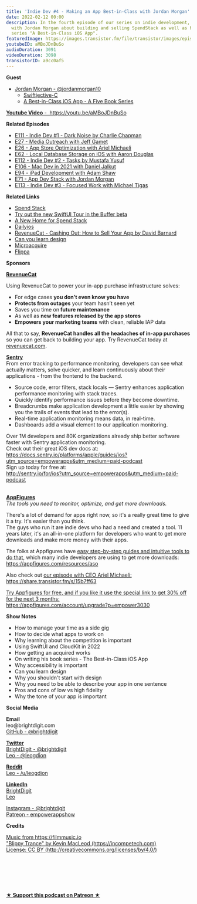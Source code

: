 ```yaml
---
title: 'Indie Dev #4 - Making an App Best-in-Class with Jordan Morgan'
date: 2022-02-12 00:00
description: In the fourth episode of our series on indie development, we chatted
  with Jordan Morgan about building and selling SpendStack as well as his new book
  series "A Best-in-Class iOS App".
featuredImage: https://images.transistor.fm/file/transistor/images/episode/792220/full_1644244101-artwork.jpg
youtubeID: aMBoJDnBuSo
audioDuration: 3091
videoDuration: 3098
transistorID: a9cc0af5
---
```

<p><b>Guest</b></p><ul><li>
<a href="https://twitter.com/jordanmorgan10">Jordan Morgan - @jordanmorgan10</a><ul>
<li><a href="https://www.swiftjectivec.com/">Swiftjective-C</a></li>
<li><a href="https://www.bestinclassiosapp.com">A Best-in-Class iOS App - A Five Book Series</a></li>
</ul>
</li></ul><p><a href="%20https://youtu.be/aMBoJDnBuSo"><strong>Youtube Video</strong> -  https://youtu.be/aMBoJDnBuSo</a></p><p><b>Related Episodes</b></p><ul>
<li><a href="https://share.transistor.fm/s/7462e031">E111 - Indie Dev #1 - Dark Noise by Charlie Chapman</a></li>
<li><a href="https://share.transistor.fm/s/b0bd852d">E27 - Media Outreach with Jeff Gamet</a></li>
<li><a href="https://share.transistor.fm/s/15b7ff63">E26 - App Store Optimization with Ariel Michaeli</a></li>
<li><a href="https://share.transistor.fm/s/f6092e38">E62 - Local Database Storage on iOS with Aaron Douglas</a></li>
<li><a href="https://share.transistor.fm/s/995f0297">E112 - Indie Dev #2 - Tasks by Mustafa Yusuf</a></li>
<li><a href="https://share.transistor.fm/s/b9cde87e">E106 - Mac Dev in 2021 with Daniel Jalkut</a></li>
<li><a href="https://share.transistor.fm/s/75a6d9ba">E94 - iPad Development with Adam Shaw</a></li>
<li><a href="https://share.transistor.fm/s/021d08bc">E71 - App Dev Stack with Jordan Morgan</a></li>
<li><a href="https://share.transistor.fm/s/3191b2bf">E113 - Indie Dev #3 - Focused Work with Michael Tigas</a></li>
</ul><p><b>Related Links</b></p><ul>
<li><a href="https://www.spendstack.com/">Spend Stack</a></li>
<li><a href="https://testflight.apple.com/join/DOpMcusn">Try out the new SwiftUI Tour in the Buffer beta</a></li>
<li><a href="https://www.swiftjectivec.com/a-new-home-for-spend-stack/">A New Home for Spend Stack</a></li>
<li>
<a href="https://twitter.com/thedailyios">Dailyios</a> </li>
<li><a href="https://www.revenuecat.com/blog/how-to-sell-an-app">RevenueCat - Cashing Out: How to Sell Your App by David Barnard</a></li>
<li><a href="https://www.swiftjectivec.com/can-you-learn-design/">Can you learn design</a></li>
<li><a href="https://microacquire.com">Microacquire</a></li>
<li><a href="https://flippa.com">Flippa</a></li>
</ul><p><b>Sponsors</b></p><p><a href="https://revenuecat.com/"><strong>RevenueCat</strong></a><strong></strong></p><p>Using RevenueCat to power your in-app purchase infrastructure solves:</p><ul>
<li>For edge cases <strong>you don’t even know you have</strong>
</li>
<li>
<strong>Protects from outages</strong> your team hasn’t seen yet</li>
<li>Saves you time on<strong> future maintenance </strong>
</li>
<li>As well as <strong>new features released by the app stores</strong>
</li>
<li>
<strong>Empowers your marketing teams</strong> with clean, reliable IAP data</li>
</ul><p>All that to say, <strong>RevenueCat handles all the headaches of in-app purchases</strong> so you can get back to building your app. Try RevenueCat today at <a href="http://revenuecat.com/">revenuecat.com</a>.</p><p><a href="http://sentry.io/for/ios?utm_source=empowerapps&amp;utm_medium=paid-podcast"><strong>Sentry</strong></a><strong><br></strong>From error tracking to performance monitoring, developers can see what actually matters, solve quicker, and learn continuously about their applications - from the frontend to the backend.</p><ul>
<li>Source code, error filters, stack locals — Sentry enhances application performance monitoring with stack traces.</li>
<li>Quickly identify performance issues before they become downtime. </li>
<li>Breadcrumbs make application development a little easier by showing you the trails of events that lead to the error(s).</li>
<li>Real-time application monitoring means data, in real-time. </li>
<li>Dashboards add a visual element to our application monitoring.</li>
</ul><p>Over 1M developers and 80K organizations already ship better software faster with Sentry application monitoring. <br>Check out their great iOS dev docs at:<br><a href="https://docs.sentry.io/platforms/apple/guides/ios?utm_source=empowerapps&amp;utm_medium=paid-podcast">https://docs.sentry.io/platforms/apple/guides/ios?utm_source=empowerapps&amp;utm_medium=paid-podcast</a><br>Sign up today for free at:<br><a href="http://sentry.io/for/ios?utm_source=empowerapps&amp;utm_medium=paid-podcast">http://sentry.io/for/ios?utm_source=empowerapps&amp;utm_medium=paid-podcast</a></p><p><br><a href="https://appfigures.com/account/upgrade?p=empower3030"><strong>AppFigures</strong></a><strong><br></strong><em>The tools you need to monitor, optimize, and get more downloads.</em><strong></strong></p><p>There's a lot of demand for apps right now, so it's a really great time to give it a try. It's easier than you think.<br>The guys who run it are indie devs who had a need and created a tool. 11 years later, it's an all-in-one platform for developers who want to get more downloads and make more money with their apps.</p><p>The folks at Appfigures have <a href="https://appfigures.com/resources/aso">easy step-by-step guides and intuitive tools to do that</a>, which many indie developers are using to get more downloads:<br><a href="https://appfigures.com/resources/aso">https://appfigures.com/resources/aso</a></p><p>Also check out <a href="https://share.transistor.fm/s/15b7ff63">our episode with CEO Ariel Michaeli:<br>https://share.transistor.fm/s/15b7ff63</a></p><p><a href="https://appfigures.com/account/upgrade?p=empower3030">Try Appfigures for free, and if you like it use the special link to get 30% off for the next 3 months:</a><a href="https://www.linode.com/?r=97e09acbd5d304d87dadef749491d245e71c74e7"><br></a><a href="https://appfigures.com/account/upgrade?p=empower3030">https://appfigures.com/account/upgrade?p=empower3030</a></p><p><b>Show Notes</b></p><ul>
<li>How to manage your time as a side gig</li>
<li>How to decide what apps to work on</li>
<li>Why learning about the competition is important</li>
<li>Using SwiftUI and CloudKit in 2022</li>
<li>How getting an acquired works</li>
<li>On writing his book series - The Best-in-Class iOS App</li>
<li>Why accessibility is important</li>
<li>Can you learn design</li>
<li>Why you shouldn't start with design</li>
<li>Why you need to be able to describe your app in one sentence</li>
<li>Pros and cons of low vs high fidelity</li>
<li>Why the tone of your app is important</li>
</ul><p><b>Social Media</b></p><p><strong>Email</strong><br>leo@brightdigit.com<br><a href="https://github.com/brightdigit">GitHub - @brightdigit</a></p><p><a href="https://twitter.com/brightdigit"><strong>Twitter </strong><br>BrightDigit - @brightdigit</a><br><a href="https://twitter.com/leogdion">Leo - @leogdion</a></p><p><a href="https://www.reddit.com/user/leogdion"><strong>Reddit</strong><br>Leo - /u/leogdion</a></p><p><a href="https://www.linkedin.com/company/bright-digit"><strong>LinkedIn</strong><br>BrightDigit</a><br><a href="https://www.linkedin.com/in/leogdion/">Leo</a></p><p><a href="https://www.instagram.com/brightdigit/">Instagram - @brightdigit</a><br><a href="https://www.patreon.com/empowerappsshow">Patreon - empowerappshow</a></p><p><b>Credits</b></p><p><a href="https://filmmusic.io/">Music from https://filmmusic.io</a><br><a href="https://incompetech.com/">"Blippy Trance" by Kevin MacLeod (https://incompetech.com)</a><br><a href="http://creativecommons.org/licenses/by/4.0/">License: CC BY (http://creativecommons.org/licenses/by/4.0/)</a></p><p><br></p><p><br></p><p><br></p><p><strong><a href="https://www.patreon.com/empowerappsshow" rel="payment" title="★ Support this podcast on Patreon ★">★ Support this podcast on Patreon ★</a></strong></p>
      